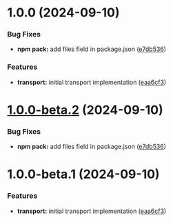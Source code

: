 # 1.0.0 (2024-09-10)

### Bug Fixes

- **npm pack:** add files field in package.json ([e7db536](https://github.com/kuzzleio/pino-transport-ecs/commit/e7db536d0bf6518506900f46fa40785c6a87ee9e))

### Features

- **transport:** initial transport implementation ([eaa6cf3](https://github.com/kuzzleio/pino-transport-ecs/commit/eaa6cf3875b1fe3cef699e94126c31b262cd4c04))

# [1.0.0-beta.2](https://github.com/kuzzleio/pino-transport-ecs/compare/v1.0.0-beta.1...v1.0.0-beta.2) (2024-09-10)

### Bug Fixes

- **npm pack:** add files field in package.json ([e7db536](https://github.com/kuzzleio/pino-transport-ecs/commit/e7db536d0bf6518506900f46fa40785c6a87ee9e))

# 1.0.0-beta.1 (2024-09-10)

### Features

- **transport:** initial transport implementation ([eaa6cf3](https://github.com/kuzzleio/pino-transport-ecs/commit/eaa6cf3875b1fe3cef699e94126c31b262cd4c04))
